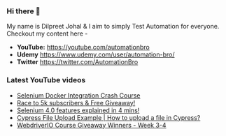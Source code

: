 ### Hi there 👋

My name is Dilpreet Johal & I aim to simply Test Automation for everyone. Checkout my content here - 

- **YouTube:** https://youtube.com/automationbro
- **Udemy** https://www.udemy.com/user/automation-bro/
- **Twitter** https://twitter.com/AutomationBro

### Latest YouTube videos

<!-- YOUTUBE-VIDEOS-LIST:START -->
- [Selenium Docker Integration Crash Course](https://www.youtube.com/watch?v=Mz8LXYyWD-o)
- [Race to 5k subscribers &amp; Free Giveaway!](https://www.youtube.com/watch?v=_L2fvnzF0ek)
- [Selenium 4.0 features explained in 4 mins!](https://www.youtube.com/watch?v=ZdUBoR45gko)
- [Cypress File Upload Example | How to upload a file in Cypress?](https://www.youtube.com/watch?v=2jVf6u0yKeY)
- [WebdriverIO Course Giveaway Winners - Week 3-4](https://www.youtube.com/watch?v=9zt6Y4toDig)
<!-- YOUTUBE-VIDEOS-LIST:END -->
